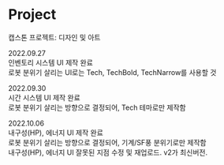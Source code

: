 # Project
캡스톤 프로젝트: 디자인 및 아트

2022.09.27
<br>인벤토리 시스템 UI 제작 완료
<br>로봇 분위기 살리는 UI로는 Tech, TechBold, TechNarrow를 사용할 것

2022.09.30
<br>시간 시스템 UI 제작 완료
<br>로봇 분위기 살리는 방향으로 결정되어, Tech 테마로만 제작함

2022.10.06
<br>내구성(HP), 에너지 UI 제작 완료
<br>로봇 분위기 살리는 방향으로 결정되어, 기계/SF풍 분위기로만 제작함
<br>내구성(HP), 에너지 UI 잘못된 지점 수정 및 재업로드. v2가 최신버전.
